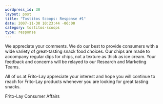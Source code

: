 ```yaml
--- 
wordpress_id: 30
layout: post
title: "Tostitos Scoops: Response #1"
date: 2007-11-30 10:23:44 -06:00
category: tostitos-scoops
type: response
---
```

We appreciate your comments.  We do our best to provide consumers with a wide
variety of great-tasting snack food choices.  Our chips are made to accompany
regular dips for chips, not a texture as thick as ice cream.  Your feedback and
concerns will be relayed to our Research and Marketing Teams.

All of us at Frito-Lay appreciate your interest and hope you will continue to
reach for Frito-Lay products whenever you are looking for great tasting snacks.

Frito-Lay Consumer Affairs
